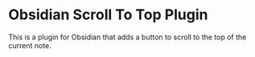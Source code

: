 # Obsidian Scroll To Top Plugin

This is a plugin for Obsidian that adds a button to scroll to the top of the current note.

